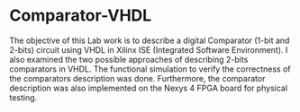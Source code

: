 # Comparator-VHDL

The objective of this Lab work is to describe a digital Comparator (1-bit and 2-bits) circuit using VHDL in Xilinx ISE (Integrated Software Environment). I also examined the two possible approaches of describing 2-bits comparators in VHDL. The functional simulation to verify the correctness of the comparators description was done. Furthermore, the comparator description was also implemented on the Nexys 4 FPGA board for physical testing.
